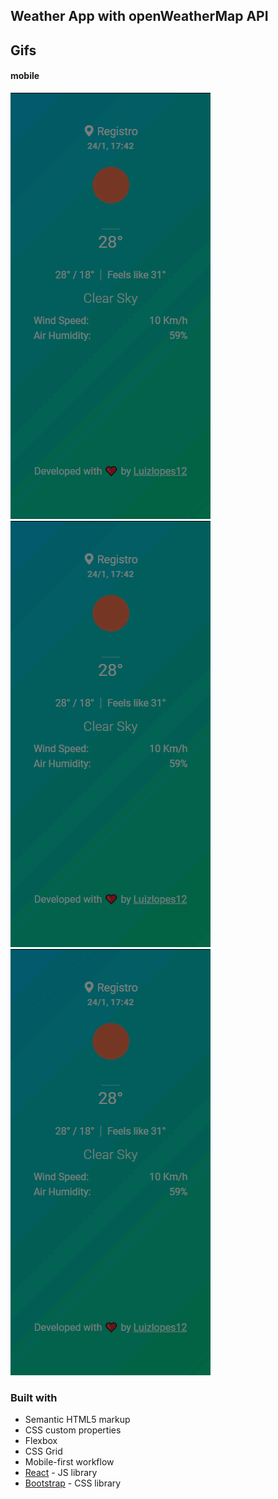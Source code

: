 ## Weather App with openWeatherMap API
 
## Gifs
#### mobile
![morning](./leafly1.gif)
![afternoon](./leafly1.gif)
![night](./leafly1.gif)


### Built with

- Semantic HTML5 markup
- CSS custom properties
- Flexbox
- CSS Grid
- Mobile-first workflow
- [React](https://reactjs.org/) - JS library
- [Bootstrap](https://getbootstrap.com/) - CSS library

